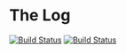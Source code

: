 # The Log

[![Build Status](https://travis-ci.org/MarkKhromov/The-Log.svg?branch=master)](https://travis-ci.org/MarkKhromov/The-Log)
[![Build Status](https://ci.appveyor.com/api/projects/status/github/MarkKhromov/The-Log?branch=master&svg=true)](https://ci.appveyor.com/project/MarkKhromov/The-Log)
